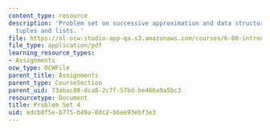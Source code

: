 ```yaml
---
content_type: resource
description: 'Problem set on successive approximation and data structures such as
  tuples and lists. '
file: https://ol-ocw-studio-app-qa.s3.amazonaws.com/courses/6-00-introduction-to-computer-science-and-programming-fall-2008/edcb8f5eb775b49a8dc2b6ee93ebf3e3_pset4.pdf
file_type: application/pdf
learning_resource_types:
- Assignments
ocw_type: OCWFile
parent_title: Assignments
parent_type: CourseSection
parent_uid: 73abac88-dca8-2c7f-57bd-be466a9a5bc3
resourcetype: Document
title: Problem Set 4
uid: edcb8f5e-b775-b49a-8dc2-b6ee93ebf3e3
---
```

